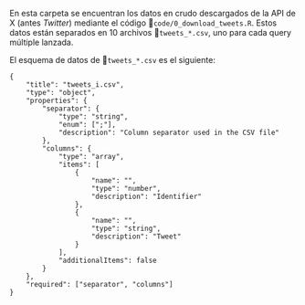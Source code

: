 En esta carpeta se encuentran los datos en crudo descargados de la API de X (antes *Twitter*) mediante el código 📄`code/0_download_tweets.R`. Estos datos están separados en 10 archivos 📄`tweets_*.csv`, uno para cada query múltiple lanzada. 

El esquema de datos de 📄`tweets_*.csv` es el siguiente:

    {
        "title": "tweets_i.csv",
        "type": "object",
        "properties": {
            "separator": {
                "type": "string",
                "enum": [";"],
                "description": "Column separator used in the CSV file"
            },
            "columns": {
                "type": "array",
                "items": [
                    {
                        "name": "",
                        "type": "number",
                        "description": "Identifier"
                    },
                    {
                        "name": "",
                        "type": "string",
                        "description": "Tweet"
                    }
                ],
                "additionalItems": false
            }
        },
        "required": ["separator", "columns"]
    }
